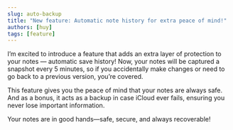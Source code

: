 ```yaml
---
slug: auto-backup
title: "New feature: Automatic note history for extra peace of mind!"
authors: [huy]
tags: [feature]
---
```


I’m excited to introduce a feature that adds an extra layer of protection to your notes — automatic save history! Now, your notes will be captured a snapshot every 5 minutes, so if you accidentally make changes or need to go back to a previous version, you’re covered.

This feature gives you the peace of mind that your notes are always safe. And as a bonus, it acts as a backup in case iCloud ever fails, ensuring you never lose important information.

Your notes are in good hands—safe, secure, and always recoverable!
